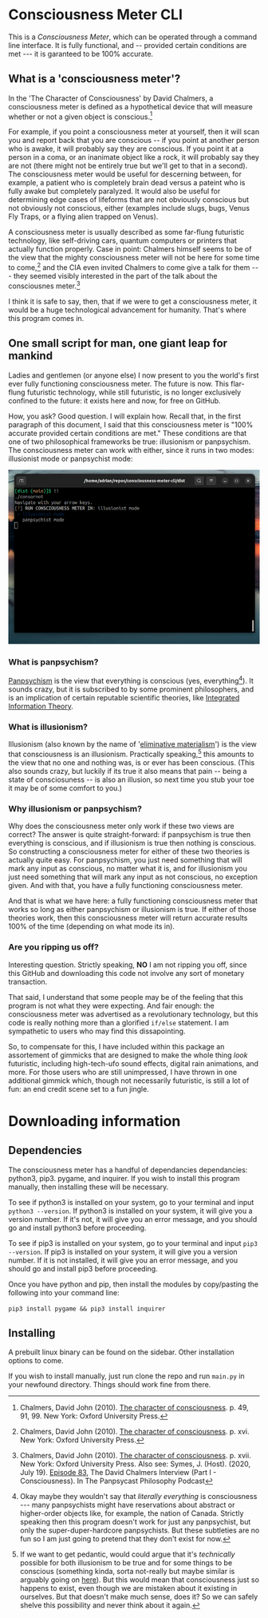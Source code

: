 # Consciousness Meter CLI
This is a _Consciousness Meter_, which can be operated through a command line interface. It is fully functional, and -- provided certain conditions are met --- it is garanteed to be 100% accurate.

## What is a 'consciousness meter'?
In the 'The Character of Consciousness' by David Chalmers, a consciousness meter is defined as a hypothetical device that will measure whether or not a given object is conscious.[^1]

For example, if you point a consciousness meter at yourself, then it will scan you and report back that you are conscious -- if you point at another person who is awake, it will probably say they are conscious. If you point it at a person in a coma, or an inanimate object like a rock, it will probably say they are not (there might not be entirely true but we'll get to that in a second). The consciousness meter would be useful for descerning between, for example, a patient who is completely brain dead versus a pateint who is fully awake but completely paralyzed. It would also be useful for determining edge cases of lifeforms that are not obviously conscious but not obviously not conscious, either (examples include slugs, bugs, Venus Fly Traps, or a flying alien trapped on Venus).

A consciousness meter is usually described as some far-flung futuristic technology, like self-driving cars, quantum computers or printers that actually function properly. Case in point: Chalmers himself seems to be of the view that the mighty consciousness meter will not be here for some time to come,[^2] and the CIA even invited Chalmers to come give a talk for them --- they seemed visibly interested in the part of the talk about the consciousnes meter.[^3]

I think it is safe to say, then, that if we were to get a consciousness meter, it would be a huge technological advancement for humanity. That's where this program comes in.


## One small script for man, one giant leap for mankind
Ladies and gentlemen (or anyone else) I now present to you the world's first ever fully functioning consciousness meter. The future is now. This flar-flung futuristic technology, while still futuristic, is no longer exclusively confined to the future: it exists here and now, for free on GitHub.

How, you ask? Good question. I will explain how. Recall that, in the first paragraph of this document, I said that this consciousness meter is "100% accurate provided certain conditions are met." These conditions are that one of two philosophical frameworks be true: illusionism or panpsychism. The consciousness meter can work with either, since it runs in two modes: illusionist mode or panpsychist mode:

![demonstration](screencap.png)

### What is panpsychism?
[Panpsychism](https://plato.stanford.edu/entries/panpsychism/) is the view that everything is conscious (yes, everything[^4]). It sounds crazy, but it is subscribed to by some prominent philosophers, and is an implication of certain reputable scientific theories, like [Integrated Information Theory](https://en.wikipedia.org/wiki/Integrated_information_theory).


### What is illusionism?
Illusionism (also known by the name of '[eliminative materialism](https://plato.stanford.edu/entries/materialism-eiminative/)') is the view that consciousness is an illusionism. Practically speaking,[^5] this amounts to the view that no one and nothing was, is or ever has been conscious. (This also sounds crazy, but luckily if its true it also means that pain -- being a state of consciosuness -- is also an illusion, so next time you stub your toe it may be of some comfort to you.)


### Why illusionism or panpsychism? 
Why does the consciousness meter only work if these two views are correct? The answer is quite straight-forward: if panpsychism is true then everything is conscious, and if illusionism is true then nothing is conscious. So constructing a consciousness meter for either of these two theories is actually quite easy. For panpsychism, you just need something that will mark any input as conscious, no matter what it is, and for illusionism you just need something that will mark any input as not conscious, no exception given. And with that, you have a fully functioning consciousness meter.

And that is what we have here: a fully functioning consciousness meter that works so long as either panpsychism or illusionism is true. If either of those theories work, then this consciousness meter will return accurate results 100% of the time (depending on what mode its in).


### Are you ripping us off?
Interesting question. Strictly speaking, __NO__ I am not ripping you off, since this GitHub and downloading this code not involve any sort of monetary transaction.

That said, I understand that some people may be of the feeling that this program is not what they were expecting. And fair enough: the consciousness meter was advertised as a revolutionary technology, but this code is really nothing more than a glorified  `if/else` statement. I am sympathetic to users who may find this dissapointing.

 So, to compensate for this, I have included within this package an assortement of gimmicks that are designed to make the whole thing _look_ futuristic, including high-tech-ufo sound effects, digital rain animations, and more. For those users who are still unimpressed, I have thrown in one additional gimmick which, though not necessarily futuristic, is still a lot of fun: an end credit scene set to a fun jingle.


# Downloading information

## Dependencies
The consciousness meter has a handful of dependancies dependancies: python3, pip3. pygame, and inquirer. If you wish to install this program manually, then installing these will be necessary.

To see if python3 is installed on your system, go to your terminal and input `python3 --version`. If python3 is installed on your system, it will give you a version number. If it's not, it will give you an error message, and you should go and install python3 before proceeding.

To see if pip3 is installed on your system, go to your terminal and input `pip3 --version`. If pip3 is installed on your system, it will give you a version number. If it is not installed, it will give you an error message, and you should go and install pip3 before proceeding.

Once you have python and pip, then install the modules by copy/pasting the following into your command line:

`pip3 install pygame && pip3 install inquirer`

## Installing
A prebuilt linux binary can be found on the sidebar. Other installation options to come.

If you wish to install manually, just run clone the repo and run `main.py` in your newfound directory. Things should work fine from there.

[^1]: Chalmers, David John (2010). [The character of consciousness](https://philpapers.org/rec/CHATCO-14). p. 49, 91, 99. New York: Oxford University Press.
[^2]: Chalmers, David John (2010). [The character of consciousness](https://philpapers.org/rec/CHATCO-14). p. xvi. New York: Oxford University Press.
[^3]: Chalmers, David John (2010). [The character of consciousness](https://philpapers.org/rec/CHATCO-14). p. xvii. New York: Oxford University Press.
Also see: Symes, J. (Host). (2020, July 19). [Episode 83](https://thepanpsycast.com/panpsycast2/episode83-1), The David Chalmers Interview (Part I - Consciousness). In The Panpsycast Philosophy Podcast
[^4]: Okay maybe they wouldn't say that _literally everything_ is consciousness --- many panpsychists might have reservations about abstract or higher-order objects like, for example, the nation of Canada. Strictly speaking then this program doesn't work for just any panpsychist, but only the super-duper-hardcore panpsychists. But these subtleties are no fun so I am just going to pretend that they don't exist for now.
[^5]: If we want to get pedantic, would could argue that it's _technically_ possible for both illusionism to be true and for some things to be conscious (something kinda, sorta not-really but maybe similar is arguably going on [here](https://philpapers.org/rec/ROEDPM)). But this would mean that consciousness just so happens to exist, even though we are mistaken about it existing in ourselves. But that doesn't make much sense, does it? So we can safely shelve this possibility and never think about it again.
